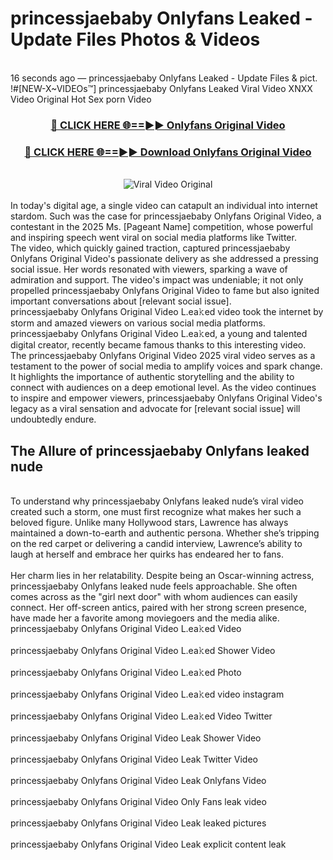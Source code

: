 # princessjaebaby Onlyfans Leaked - Update Files Photos & Videos 
<br>
16 seconds ago — princessjaebaby Onlyfans Leaked - Update Files & pict. !#[NEW-X~VIDEOs™] princessjaebaby Onlyfans Leaked Viral Video XNXX Video Original Hot Sex porn Video
<br>
<div align="center">
<h3><a href="http://freeplayer.one?title=princessjaebaby&ref=25OR" rel="nofollow">🔴 CLICK HERE 🌐==►► Onlyfans Original Video</a></h3>
<h3><a href="http://freeplayer.one?title=princessjaebaby&ref=25OR" rel="nofollow">🔴 CLICK HERE 🌐==►► Download Onlyfans Original Video</a></h3>
<br>
<a href="http://freeplayer.one?title=princessjaebaby&ref=25OR" rel="nofollow" data-target="animated-image.originalLink"><img src="https://i.ibb.co.com/xMMVF88/686577567.gif" alt="Viral Video Original" style="max-width: 100%; display: inline-block;" data-target="animated-image.originalImage"></a>
</div>
<br>
In today's digital age, a single video can catapult an individual into internet stardom. Such was the case for princessjaebaby Onlyfans Original Video, a contestant in the 2025 Ms. [Pageant Name] competition, whose powerful and inspiring speech went viral on social media platforms like Twitter.
<br>
The video, which quickly gained traction, captured princessjaebaby Onlyfans Original Video's passionate delivery as she addressed a pressing social issue. Her words resonated with viewers, sparking a wave of admiration and support. The video's impact was undeniable; it not only propelled princessjaebaby Onlyfans Original Video to fame but also ignited important conversations about [relevant social issue].
<br>
princessjaebaby Onlyfans Original Video L.ea𝚔ed video took the internet by storm and amazed viewers on various social media platforms. princessjaebaby Onlyfans Original Video L.ea𝚔ed, a young and talented digital creator, recently became famous thanks to this interesting video.
<br>
The princessjaebaby Onlyfans Original Video 2025 viral video serves as a testament to the power of social media to amplify voices and spark change. It highlights the importance of authentic storytelling and the ability to connect with audiences on a deep emotional level. As the video continues to inspire and empower viewers, princessjaebaby Onlyfans Original Video's legacy as a viral sensation and advocate for [relevant social issue] will undoubtedly endure.
<br>
<h2>The Allure of princessjaebaby Onlyfans leaked nude</h2>
<br>
To understand why princessjaebaby Onlyfans leaked nude’s viral video created such a storm, one must first recognize what makes her such a beloved figure. Unlike many Hollywood stars, Lawrence has always maintained a down-to-earth and authentic persona. Whether she’s tripping on the red carpet or delivering a candid interview, Lawrence’s ability to laugh at herself and embrace her quirks has endeared her to fans.
<br><br>
Her charm lies in her relatability. Despite being an Oscar-winning actress, princessjaebaby Onlyfans leaked nude feels approachable. She often comes across as the "girl next door" with whom audiences can easily connect. Her off-screen antics, paired with her strong screen presence, have made her a favorite among moviegoers and the media alike.
<br>
princessjaebaby Onlyfans Original Video L.ea𝚔ed Video
<br><br>
princessjaebaby Onlyfans Original Video L.ea𝚔ed Shower Video
<br><br>
princessjaebaby Onlyfans Original Video L.ea𝚔ed Photo
<br><br>
princessjaebaby Onlyfans Original Video L.ea𝚔ed video instagram
<br><br>
princessjaebaby Onlyfans Original Video L.ea𝚔ed Video Twitter
<br><br>
princessjaebaby Onlyfans Original Video Leak Shower Video
<br><br>
princessjaebaby Onlyfans Original Video Leak Twitter Video
<br><br>
princessjaebaby Onlyfans Original Video Leak Onlyfans Video
<br><br>
princessjaebaby Onlyfans Original Video Only Fans leak video
<br><br>
princessjaebaby Onlyfans Original Video Leak leaked pictures
<br><br>
princessjaebaby Onlyfans Original Video Leak explicit content leak